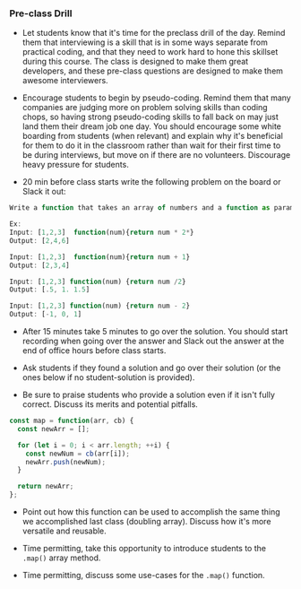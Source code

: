 ### Pre-class Drill

- Let students know that it's time for the preclass drill of the day. Remind them that interviewing is a skill that is in some ways separate from practical coding, and that they need to work hard to hone this skillset during this course. The class is designed to make them great developers, and these pre-class questions are designed to make them awesome interviewers.

- Encourage students to begin by pseudo-coding. Remind them that many companies are judging more on problem solving skills than coding chops, so having strong pseudo-coding skills to fall back on may just land them their dream job one day. You should encourage some white boarding from students (when relevant) and explain why it's beneficial for them to do it in the classroom rather than wait for their first time to be during interviews, but move on if there are no volunteers. Discourage heavy pressure for students.

- 20 min before class starts write the following problem on the board or Slack it out:

```js
Write a function that takes an array of numbers and a function as parameters. The function paremeter should do something to a numbers (increment, double, decrement, etc) and return the result. Your function should return the array that results from applying the function parameter to each element in the number array.

Ex:
Input: [1,2,3]  function(num){return num * 2*}
Output: [2,4,6]

Input: [1,2,3]  function(num){return num + 1}
Output: [2,3,4]

Input: [1,2,3] function(num) {return num /2}
Output: [.5, 1. 1.5]

Input: [1,2,3] function(num) {return num - 2}
Output: [-1, 0, 1]
```

- After 15 minutes take 5 minutes to go over the solution. You should start recording when going over the answer and Slack out the answer at the end of office hours before class starts.

- Ask students if they found a solution and go over their solution (or the ones below if no student-solution is provided).

- Be sure to praise students who provide a solution even if it isn't fully correct. Discuss its merits and potential pitfalls.

```js
const map = function(arr, cb) {
  const newArr = [];

  for (let i = 0; i < arr.length; ++i) {
    const newNum = cb(arr[i]);
    newArr.push(newNum);
  }

  return newArr;
};
```

- Point out how this function can be used to accomplish the same thing we accomplished last class (doubling array). Discuss how it's more versatile and reusable.

- Time permitting, take this opportunity to introduce students to the `.map()` array method.

- Time permitting, discuss some use-cases for the `.map()` function.

